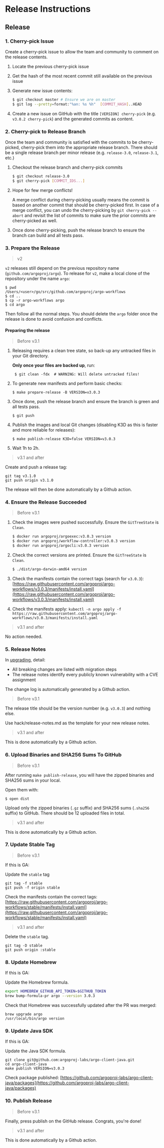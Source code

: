 # Release Instructions

## Release

### 1. Cherry-pick Issue

Create a cherry-pick issue to allow the team and community to comment on the release contents.

1. Locate the previous cherry-pick issue
2. Get the hash of the most recent commit still available on the previous issue
3. Generate new issue contents:

    ```sh
    $ git checkout master # Ensure we are on master
    $ git log --pretty=format:"%an: %s %h"  [COMMIT_HASH]..HEAD
    ```
4. Create a new issue on GitHub with the title `[VERSION] cherry-pick` (e.g. `v3.0.2 cherry-pick`) and the generated commits
as content.

### 2. Cherry-pick to Release Branch

Once the team and community is satisfied with the commits to be cherry-picked, cherry-pick them into the appropriate
release branch. There should be a single release branch per minor release (e.g. `release-3.0`, `release-3.1`, etc.)

1. Checkout the release branch and cherry-pick commits

    ```sh
    $ git checkout release-3.0
    $ git cherry-pick [COMMIT_IDS...]
    ```

2. Hope for few merge conflicts!

    A merge conflict during cherry-picking usually means the commit is based on another commit that should be
    cherry-picked first. In case of a merge conflict, you can undo the cherry-picking by `git cherry-pick --abort` and
    revisit the list of commits to make sure the prior commits are cherry-picked as well.

3. Once done cherry-picking, push the release branch to ensure the branch can build and all tests pass.

### 3. Prepare the Release

> v2

`v2` releases still depend on the previous repository name (`github.com/argoproj/argo`). To release for `v2`,
make a local clone of the repository under the name `argo`:

```shell
$ pwd
/Users/<user>/go/src/github.com/argoproj/argo-workflows
$ cd ..
$ cp -r argo-workflows argo
$ cd argo
```

Then follow all the normal steps. You should delete the `argo` folder once the release is done to avoid confusion and conflicts.

#### Preparing the release

> Before v3.1

1. Releasing requires a clean tree state, so back-up any untracked files in your Git directory.

   **Only once your files are backed up**, run:
      ```shell
       $ git clean -fdx  # WARNING: Will delete untracked files!
      ```

2. To generate new manifests and perform basic checks:

      ```shell
      $ make prepare-release -B VERSION=v3.0.3
      ```

3. Once done, push the release branch and ensure the branch is green and all tests pass.

      ```shell
      $ git push
      ```

4. Publish the images and local Git changes (disabling K3D as this is faster and more reliable for releases):

      ```shell
      $ make publish-release K3D=false VERSION=v3.0.3
      ```

5. Wait 1h to 2h.

> v3.1 and after

Create and push a release tag:

```
git tag v3.1.0
git push origin v3.1.0
```

The release will then be done automatically by a Github action.

### 4. Ensure the Release Succeeded

> Before v3.1

1. Check the images were pushed successfully. Ensure the `GitTreeState` is `Clean`.
   ```sh
   $ docker run argoproj/argoexec:v3.0.3 version
   $ docker run argoproj/workflow-controller:v3.0.3 version
   $ docker run argoproj/argocli:v3.0.3 version
   ```

1. Check the correct versions are printed. Ensure the `GitTreeState` is `Clean`.

   ```sh
   $ ./dist/argo-darwin-amd64 version
   ```

1. Check the manifests contain the correct tags (search for `v3.0.3`): [https://raw.githubusercontent.com/argoproj/argo-workflows/v3.0.3/manifests/install.yaml](https://raw.githubusercontent.com/argoproj/argo-workflows/v3.0.3/manifests/install.yaml)

1. Check the manifests apply: `kubectl -n argo apply -f https://raw.githubusercontent.com/argoproj/argo-workflows/v3.0.3/manifests/install.yaml`

> v3.1 and after

No action needed.

### 5. Release Notes

In [upgrading](upgrading.md), detail:

* All breaking changes are listed with migration steps
* The release notes identify every publicly known vulnerability with a CVE assignment

The change log is automatically generated by a Github action.

> Before v3.1

The release title should be the version number (e.g. `v3.0.3`) and nothing else.

Use hack/release-notes.md as the template for your new release notes.

> v3.1 and after

This is done automatically by a Github action.

### 6. Upload Binaries and SHA256 Sums To GitHub

> Before v3.1

After running `make publish-release`, you will have the zipped binaries and SHA256 sums in your local.

Open them with:

```shell
$ open dist
```

Upload only the zipped binaries (`.gz` suffix) and SHA256 sums (`.sha256` suffix) to GitHub. There should be 12 uploaded files in total.

> v3.1 and after

This is done automatically by a Github action.

### 7. Update Stable Tag

> Before v3.1

If this is GA:

Update the `stable` tag

```
git tag -f stable
git push -f origin stable
```

Check the manifests contain the correct tags: [https://raw.githubusercontent.com/argoproj/argo-workflows/stable/manifests/install.yaml](https://raw.githubusercontent.com/argoproj/argo-workflows/stable/manifests/install.yaml)

> v3.1 and after

Delete the `stable` tag.

```
git tag -D stable
git push origin :stable
```

### 8. Update Homebrew

If this is GA:

Update the Homebrew formula.

```bash
export HOMEBREW_GITHUB_API_TOKEN=$GITHUB_TOKEN
brew bump-formula-pr argo --version 3.0.3
```

Check that Homebrew was successfully updated after the PR was merged:

 ```
 brew upgrade argo
 /usr/local/bin/argo version
 ```

### 9. Update Java SDK

If this is GA:

Update the Java SDK formula.

```
git clone git@github.com:argoproj-labs/argo-client-java.git
cd argo-client-java
make publish VERSION=v3.0.3
```

Check package published: [https://github.com/argoproj-labs/argo-client-java/packages](https://github.com/argoproj-labs/argo-client-java/packages)

### 10. Publish Release

> Before v3.1

Finally, press publish on the GitHub release. Congrats, you're done!

> v3.1 and after

This is done automatically by a Github action.
